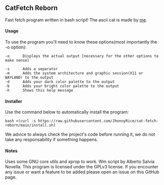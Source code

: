 ## CatFetch Reborn
Fast fetch program written in bash script!
The ascii cat is made by [me](https://github.com/jhonnyrice).

#### Usage
To use the program you'll need to know these options(most importantly the -o option):
```
-o		Displays the actual output [necessary for the other options to make sense]

-s		Adds a separator
-m		Adds the system architecture and graphic session(X11 or WAYLAND) to the output
-d		Adds your dark color palette to the output
-b		Adds your bright color palette to the output
-h		Shows this help message
```

#### Installer
Use the command below to automatically install the program:
```
bash <(curl -s https://raw.githubusercontent.com/JhonnyRice/cat-fetch-reborn/main/install.sh)
```
We advice to always check the project's code before running it, we do not take any responsability if something happens.

#### Notes
Uses some GNU core utils and xprop to work. Wm script by Alberto Salvia Novella.
This program is licensed under the GPLv3 license.
If you encounter any issue or want a feature to be added please open an issue on this GitHub page.
